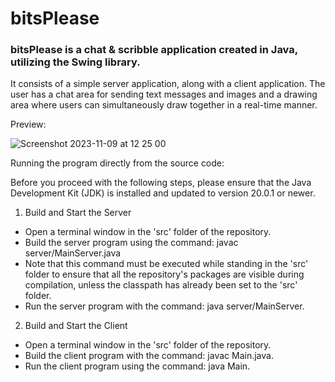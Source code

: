 <h1>bitsPlease</h1>
<h3>bitsPlease is a chat & scribble application created in Java, utilizing the Swing library.</h3>
It consists of a simple server application, along with a client application. The user has a chat area for sending text messages and images and a drawing area where users can simultaneously draw together in a real-time manner.

Preview:

![Screenshot 2023-11-09 at 12 25 00](https://github.com/hermanolvik/bitsPlease/assets/72079200/d1dabcb3-578f-4e88-8e2d-893b5cf61935)

Running the program directly from the source code:

Before you proceed with the following steps, please ensure that the Java Development Kit (JDK) is installed and updated to version 20.0.1 or newer.

1. Build and Start the Server
- Open a terminal window in the 'src' folder of the repository.
- Build the server program using the command: javac server/MainServer.java
- Note that this command must be executed while standing in the 'src' folder to ensure that all the repository's packages are visible during compilation, unless the classpath has already been set to the 'src' folder.
- Run the server program with the command: java server/MainServer.
2. Build and Start the Client
- Open a terminal window in the 'src' folder of the repository.
- Build the client program with the command: javac Main.java.
- Run the client program using the command: java Main.
